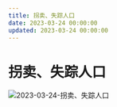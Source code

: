 ```yaml
---
title: 拐卖、失踪人口
date: 2023-03-24 00:00:00
updated: 2023-03-24 00:00:00
---
```


# 拐卖、失踪人口

![2023-03-24-拐卖、失踪人口](assets/2023-03-24-拐卖、失踪人口.jpeg)

